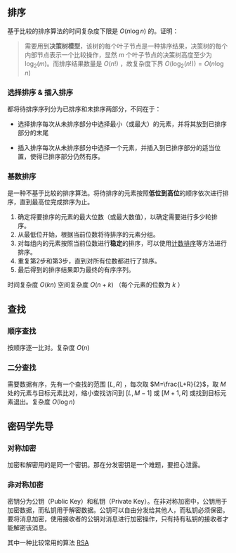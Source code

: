 ## 排序

基于比较的排序算法的时间复杂度下限是 $O(n\log n)$ 的。证明：

> 需要用到**决策树模型**，该树的每个叶子节点是一种排序结果，决策树的每个内部节点表示一个比较操作，显然 $m$ 个叶子节点的决策树高度至少为 $\log_2(m)$。而排序结果数量是 $O(n!)$ ，故复杂度下界 $O(\log_2(n!))=O(n\log n)$

### 选择排序 & 插入排序

都将待排序序列分为已排序和未排序两部分，不同在于：

- 选择排序每次从未排序部分中选择最小（或最大）的元素，并将其放到已排序部分的末尾

- 插入排序每次从未排序部分中选择一个元素，并插入到已排序部分的适当位置，使得已排序部分仍然有序。

### 基数排序

是一种不基于比较的排序算法。将待排序的元素按照**低位到高位**的顺序依次进行排序，直到最高位完成排序为止。

1. 确定将要排序的元素的最大位数（或最大数值），以确定需要进行多少轮排序。
2. 从最低位开始，根据当前位数将待排序的元素分组。
3. 对每组内的元素按照当前位数进行**稳定**的排序，可以使用[计数排序](https://oi-wiki.org/basic/counting-sort/)等方法进行排序。
4. 重复第2步和第3步，直到对所有位数都进行了排序。
5. 最后得到的排序结果即为最终的有序序列。

时间复杂度 $O(kn)$ 空间复杂度 $O(n+k)$  （每个元素的位数为 $k$ ）



## 查找

### 顺序查找

按顺序逐一比对。复杂度 $O(n)$

### 二分查找

需要数据有序，先有一个查找的范围 $[L,R]$ ，每次取 $M=\frac{L+R}{2}$，取 $M$ 处的元素与目标元素比对，缩小查找访问到 $[L,M-1]$ 或 $[M+1,R]$ 或找到目标元素退出。复杂度 $O(\log n)$



## 密码学先导

### 对称加密

加密和解密用的是同一个密钥。那在分发密钥是一个难题，要担心泄露。

### 非对称加密

密钥分为公钥（Public Key）和私钥（Private Key）。在非对称加密中，公钥用于加密数据，而私钥用于解密数据。公钥可以自由分发给其他人，而私钥必须保密。要将消息加密，使用接收者的公钥对消息进行加密操作，只有持有私钥的接收者才能解密该消息。

其中一种比较常用的算法 [RSA](https://zh.wikipedia.org/wiki/RSA%E5%8A%A0%E5%AF%86%E6%BC%94%E7%AE%97%E6%B3%95)
